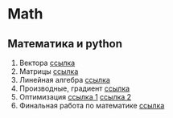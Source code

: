 # Math

## Математика и python

1. Вектора [ссылка](https://github.com/520911/math_for_ml/blob/main/Math_1.ipynb)
2. Матрицы [ссылка](https://github.com/520911/math_for_ml/blob/main/Math_2.ipynb)
3. Линейная алгебра [ссылка](https://github.com/520911/math_for_ml/blob/main/Math_3.ipynb)
4. Производные, градиент [ссылка](https://github.com/520911/math_for_ml/blob/main/Math_4.ipynb)
5. Оптимизация [ссылка 1](https://github.com/520911/math_for_ml/blob/main/Math_5.ipynb)
               [ссылка 2](https://github.com/520911/math_for_ml/blob/main/Math_6.ipynb) 
6. Финальная работа по математике [ссылка](https://github.com/520911/math_for_ml/blob/main/Math_final.ipynb)
